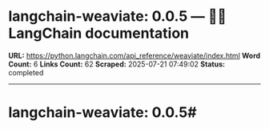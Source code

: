 # langchain-weaviate: 0.0.5 — 🦜🔗 LangChain  documentation

**URL:** https://python.langchain.com/api_reference/weaviate/index.html
**Word Count:** 6
**Links Count:** 62
**Scraped:** 2025-07-21 07:49:02
**Status:** completed

---

# langchain-weaviate: 0.0.5\#